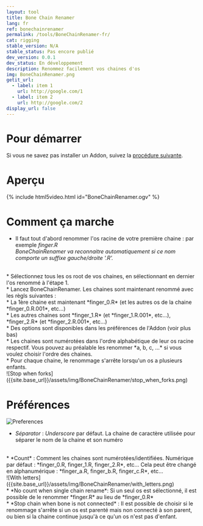 ```yaml
---
layout: tool
title: Bone Chain Renamer
lang: fr
ref: bonechainrenamer
permalink: /tools/BoneChainRenamer-fr/
cat: rigging
stable_version: N/A
stable_status: Pas encore publié
dev_version: 0.0.1
dev_status: En développement
description: Renommez facilement vos chaines d'os
img: BoneChainRenamer.png
getit_url:
  - label: item 1
    url: http://google.com/1
  - label: item 2
    url: http://google.com/2
display_url: false
---
```


# Pour démarrer
Si vous ne savez pas installer un Addon, suivez la [procédure suivante][1].  

# Aperçu

{% include html5video.html id="BoneChainRenamer.ogv" %}

# Comment ça marche

* Il faut tout d'abord renommer l'os racine de votre première chaine : par exemple *finger.R*  
*BoneChainRenamer va reconnaitre automatiquement si ce nom comporte un suffixe gauche/droite '.R'.*  
<br/>
* Sélectionnez tous les os root de vos chaines, en sélectionnant en dernier l'os renommé à l'étape 1.  
<br/>
* Lancez BoneChainRenamer. Les chaines sont maintenant renommé avec les règls suivantes :  
<br/>
  * La 1ère chaine est maintenant *finger_0.R* (et les autres os de la chaine *finger_0.R.001*, etc...)  
<br/>
  * Les autres chaines sont *finger_1.R* (et *finger_1.R.001*, etc...), *finger_2.R* (et *finger_2.R.001*, etc...)  
<br/>
  * Des options sont disponibles dans les préférences de l'Addon (voir plus bas)  
<br/>
  * Les chaines sont numérotées dans l'ordre alphabétique de leur os racine respectif. Vous pouvez au préalable les renommer  *a, b, c, ...* si vous voulez choisir l'ordre des chaines.  
<br/>
  * Pour chaque chaine, le renommage s'arrête lorsqu'un os a plusieurs enfants.  
<br/>
![Stop when forks]({{site.base_url}}/assets/img/BoneChainRenamer/stop_when_forks.png)
<br/>

# Préférences

![Preferences]({{site.base_url}}/assets/img/BoneChainRenamer/preferences.png)

* *Séparator* : *Underscore* par défaut. La chaine de caractère utilisée pour séparer le nom de la chaine et son numéro  
<br/>
* *Count* : Comment les chaines sont numérotées/identifiées. Numérique par défaut : *finger_0.R, finger_1.R, finger_2.R*, etc...  
Cela peut être changé en alphanumérique : *finger_a.R, finger_b.R, finger_c.R*, etc...  
<br/>
![With letters]({{site.base_url}}/assets/img/BoneChainRenamer/with_letters.png)
<br/>
* *No count when single chain rename*: Si un seul os est sélectionné, il est possible de le renommer *finger.R* au lieu de *finger_0.R*  
<br/>
* *Stop chain when bone is not connected* : Il est possible de choisir si le renommage s'arrête si un os est parenté mais non connecté à son parent, ou bien si la chaine continue jusqu'à ce qu'un os n'est pas d'enfant.


[1]: {{site.base_url}}/AddonInstallation-fr/
